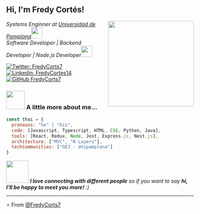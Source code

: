 <h2> Hi, I'm Fredy Cortés!</h2>
<img align='right' src="https://avatars1.githubusercontent.com/u/42518806?s=460&u=9cc4f1a50f4ef8af241134bc56bf6900995720fa&v=4" width="230">
<p><em>Systems Enginner at <a href="http://www.unipamplona.edu.co/">Universidad de Pamplona</a><img src="https://media.giphy.com/media/fYSnHlufseco8Fh93Z/giphy.gif" width="30"></br>Software Developer | Backend Developer | Node.js Developer</a><img src="https://media.giphy.com/media/WUlplcMpOCEmTGBtBW/giphy.gif" width="30"> 
</em></p>

[![Twitter: FredyCorts7](https://img.shields.io/twitter/follow/FredyCorts7?style=social)](https://twitter.com/FredyCorts7)
[![Linkedin: FredyCortes14](https://img.shields.io/badge/-FredyCortes14-blue?style=flat-square&logo=Linkedin&logoColor=white&link=https://www.linkedin.com/in/fredycortes14/)](https://www.linkedin.com/in/fredycortes14/)
[![GitHub FredyCorts7](https://img.shields.io/github/followers/FredyCorts7?label=follow&style=social)](https://github.com/FredyCorts7)


### <img src="https://media.giphy.com/media/VgCDAzcKvsR6OM0uWg/giphy.gif" width="50"> A little more about me...  

```javascript
const thai = {
  pronouns: "he" | "his",
  code: [Javascript, Typescript, HTML, CSS, Python, Java],
  tools: [React, Redux, Node, Jest, Express.js, Nest.js],
  architecture: ["MVC", "N Layers"],
  techCommunities: ["GEJ - Unipamplona"]
}
```

<img src="https://media.giphy.com/media/LnQjpWaON8nhr21vNW/giphy.gif" width="60"> <em><b>I love connecting with different people</b> so if you want to say <b>hi, I'll be happy to meet you more!</b> :)</em>

---

⭐️ From [@FredyCorts7](https://github.com/FredyCorts7)
